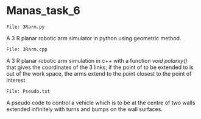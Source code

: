 # Manas_task_6

`File: 3Rarm.py`

A 3 R planar robotic arm simulator in python using geometric method.

`File: 3Rarm.cpp`

A 3 R planar robotic arm simulation in c++ with a function _void polarxy()_ that gives the coordinates of the 3 links;
if the point of to be extended to is out of the work space, the arms extend to the point closest to the point of interest.

`File: Pseudo.txt`

A pseudo code to control a vehicle which is to be at the centre of two walls extended infinitely with turns and bumps on the wall surfaces.
